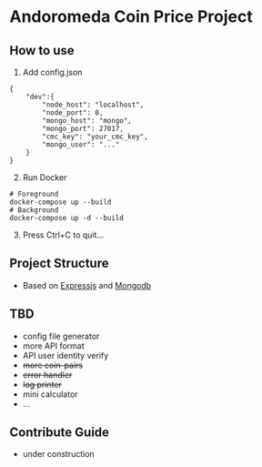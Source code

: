 # Andoromeda Coin Price Project

## How to use
1. Add config.json
```
{
    "dev":{
        "node_host": "localhost",
        "node_port": 0,
        "mongo_host": "mongo",
        "mongo_port": 27017,
        "cmc_key": "your_cmc_key",
        "mongo_user": "..."
    }
}
```
2. Run Docker
```
# Foreground
docker-compose up --build
# Background
docker-compose up -d --build
```
3. Press Ctrl+C to quit...

## Project Structure
- Based on [Expressjs](https://expressjs.com/) and [Mongodb](https://www.mongodb.com/)

## TBD
- config file generator
- more API format
- API user identity verify
- ~~more coin-pairs~~
- ~~error handler~~
- ~~log printer~~
- mini calculator
- ...

## Contribute Guide
- under construction